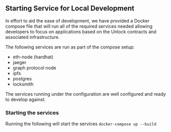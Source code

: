 ## Starting Service for Local Development

In effort to aid the ease of development, we have provided a Docker compose file that will run all of the required services needed allowing developers to focus on applications based on the Unlock contracts and associated infrastructure.

The following services are run as part of the compose setup:

* eth-node (hardhat)
* jaeger
* graph protocol node
* ipfs
* postgres
* locksmith

The services running under the configuration are well configured and ready to develop against.

### Starting the services

Running the following will start the services
```docker-compose up --build```
